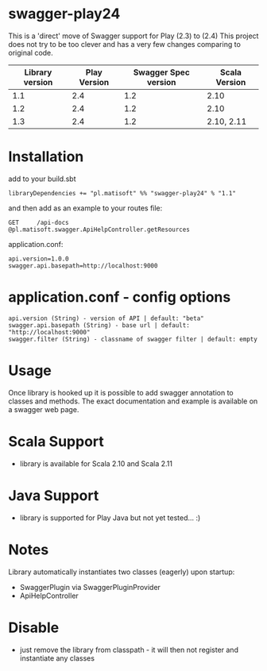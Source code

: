 # swagger-play24
This is a 'direct' move of Swagger support for Play (2.3) to (2.4)
This project does not try to be too clever and has a very few changes comparing to original code.

Library version | Play Version  | Swagger Spec version |  Scala Version |
--------------- | ------------- | -------------------- | -------------- |
    1.1         |   2.4         |          1.2         | 2.10
    1.2         |   2.4         |          1.2         | 2.10  
    1.3         |   2.4         |          1.2         | 2.10, 2.11

# Installation
add to your build.sbt

```
libraryDependencies += "pl.matisoft" %% "swagger-play24" % "1.1"
```

and then
add as an example to your routes file:

```
GET     /api-docs                                         @pl.matisoft.swagger.ApiHelpController.getResources
```

application.conf:
```
api.version=1.0.0
swagger.api.basepath=http://localhost:9000
```

# application.conf - config options
```
api.version (String) - version of API | default: "beta"
swagger.api.basepath (String) - base url | default: "http://localhost:9000"
swagger.filter (String) - classname of swagger filter | default: empty
```

# Usage
Once library is hooked up it is possible to add swagger annotation to classes and methods. The exact documentation and example is available on a swagger web page.

# Scala Support
- library is available for Scala 2.10 and Scala 2.11

# Java Support
- library is supported for Play Java but not yet tested... :)

# Notes
Library automatically instantiates two classes (eagerly) upon startup:
- SwaggerPlugin via SwaggerPluginProvider
- ApiHelpController

# Disable
- just remove the library from classpath - it will then not register and instantiate any classes
